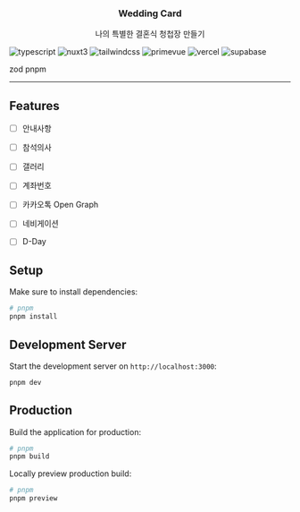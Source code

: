 <h3 align="center">
Wedding Card
</h3>
<p align="center">
나의 특별한 결혼식 청첩장 만들기
</p>

![typescript](https://img.shields.io/badge/typescript-3178C6?style=for-the-badge&logo=typescript&logoColor=white)
![nuxt3](https://img.shields.io/badge/nuxt3-00DC82?style=for-the-badge&logo=nuxt.js&logoColor=white)
![tailwindcss](https://img.shields.io/badge/TailwindCss-06B6D4?style=for-the-badge&logo=tailwindcss&logoColor=white)
![primevue](https://img.shields.io/badge/primevue-41B883?style=for-the-badge&logo=primevue&logoColor=white)
![vercel](https://img.shields.io/badge/vercel-000000?style=for-the-badge&logo=vercel&logoColor=white)
![supabase](https://img.shields.io/badge/supabase-3FCF8E?style=for-the-badge&logo=supabase&logoColor=white)


zod
pnpm

---


## Features

- [ ] 안내사항
- [ ] 참석의사
- [ ] 갤러리
- [ ] 계좌번호
- [ ] 카카오톡 Open Graph
- [ ] 네비게이션
- [ ] D-Day


## Setup

Make sure to install dependencies:

```bash
# pnpm
pnpm install
```

## Development Server

Start the development server on `http://localhost:3000`:

```bash
pnpm dev
```

## Production

Build the application for production:

```bash
# pnpm
pnpm build
```

Locally preview production build:

```bash
# pnpm
pnpm preview
```
